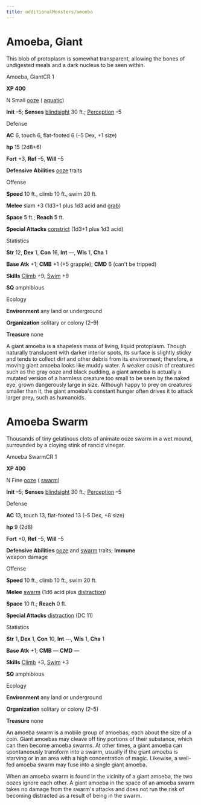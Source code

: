 ```yaml
---
title: additionalMonsters/amoeba
---
```

# Amoeba, Giant

This blob of protoplasm is somewhat transparent, allowing the bones of undigested meals and a dark nucleus to be seen within.

Amoeba, GiantCR 1

**XP 400**

N Small [ooze](monsters/creatureTypes#_ooze) ( [aquatic](monsters/creatureTypes#_aquatic-subtype))

**Init** –5; **Senses** [blindsight](monsters/universalMonsterRules#_blindsight) 30 ft.; [Perception](additionalMonsters/../skills/perception#_perception) –5

Defense

**AC** 6, touch 6, flat-footed 6 (–5 Dex, +1 size)

**hp** 15 (2d8+6)

**Fort** +3, **Ref** –5, **Will** –5

**Defensive Abilities** [ooze](monsters/creatureTypes#_ooze) traits

Offense

**Speed** 10 ft., climb 10 ft., swim 20 ft.

**Melee** slam +3 (1d3+1 plus 1d3 acid and [grab](monsters/universalMonsterRules#_grab))

**Space** 5 ft.; **Reach** 5 ft.

**Special Attacks** [constrict](monsters/universalMonsterRules#_constrict) (1d3+1 plus 1d3 acid)

Statistics

**Str** 12, **Dex** 1, **Con** 16, **Int** —, **Wis** 1, **Cha** 1

**Base Atk** +1; **CMB** +1 (+5 grapple); **CMD** 6 (can't be tripped)

**Skills** [Climb](additionalMonsters/../skills/climb#_climb) +9, [Swim](additionalMonsters/../skills/swim#_swim) +9

**SQ** amphibious

Ecology

**Environment** any land or underground

**Organization** solitary or colony (2–9)

**Treasure** none

A giant amoeba is a shapeless mass of living, liquid protoplasm. Though naturally translucent with darker interior spots, its surface is slightly sticky and tends to collect dirt and other debris from its environment; therefore, a moving giant amoeba looks like muddy water. A weaker cousin of creatures such as the gray ooze and black pudding, a giant amoeba is actually a mutated version of a harmless creature too small to be seen by the naked eye, grown dangerously large in size. Although happy to prey on creatures smaller than it, the giant amoeba's constant hunger often drives it to attack larger prey, such as humanoids.

# Amoeba Swarm

Thousands of tiny gelatinous clots of animate ooze swarm in a wet mound, surrounded by a cloying stink of rancid vinegar.

Amoeba SwarmCR 1

**XP 400**

N Fine [ooze](monsters/creatureTypes#_ooze) ( [swarm](monsters/creatureTypes#_swarm-subtype))

**Init** –5; **Senses** [blindsight](monsters/universalMonsterRules#_blindsight) 30 ft.; [Perception](additionalMonsters/../skills/perception#_perception) –5

Defense

**AC** 13, touch 13, flat-footed 13 (–5 Dex, +8 size)

**hp** 9 (2d8)

**Fort** +0, **Ref** –5, **Will** –5

**Defensive Abilities** [ooze](monsters/creatureTypes#_ooze) and [swarm](monsters/creatureTypes#_swarm-subtype) traits; **Immune**   
weapon damage

Offense

**Speed** 10 ft., climb 10 ft., swim 20 ft.

**Melee** [swarm](monsters/creatureTypes#_swarm-subtype) (1d6 acid plus [distraction](monsters/universalMonsterRules#_distraction))

**Space** 10 ft.; **Reach** 0 ft.

**Special Attacks** [distraction](monsters/universalMonsterRules#_distraction) (DC 11)

Statistics

**Str** 1, **Dex** 1, **Con** 10, **Int** —, **Wis** 1, **Cha** 1

**Base Atk** +1; **CMB** — **CMD** —

**Skills** [Climb](additionalMonsters/../skills/climb#_climb) +3, [Swim](additionalMonsters/../skills/swim#_swim) +3

**SQ** amphibious

Ecology

**Environment** any land or underground

**Organization** solitary or colony (2–5)

**Treasure** none

An amoeba swarm is a mobile group of amoebas, each about the size of a coin. Giant amoebas may cleave off tiny portions of their substance, which can then become amoeba swarms. At other times, a giant amoeba can spontaneously transform into a swarm, usually if the giant amoeba is starving or in an area with a high concentration of magic. Likewise, a well-fed amoeba swarm may fuse into a single giant amoeba.

When an amoeba swarm is found in the vicinity of a giant amoeba, the two oozes ignore each other. A giant amoeba in the space of an amoeba swarm takes no damage from the swarm's attacks and does not run the risk of becoming distracted as a result of being in the swarm.

